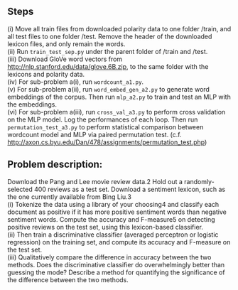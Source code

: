 ## Steps
(i) Move all train files from downloaded polarity data to one folder /train, and all test files to one folder /test. Remove the header of the downloaded lexicon files, and only remain the words.\
(ii) Run ```train_test_sep.py``` under the parent folder of /train and /test.\
(iii) Download GloVe word vectors from http://nlp.stanford.edu/data/glove.6B.zip, to the same folder with the lexicons and polarity data.\
(iv) For sub-problem a(i), run ```wordcount_a1.py```.\
(v) For sub-problem a(ii), run ```word_embed_gen_a2.py``` to generate word embeddings of the corpus. Then run ```mlp_a2.py``` to train and test an MLP with the embeddings.\
(vi) For sub-problem a(iii), run ```cross_val_a3.py``` to perform cross validation on the MLP model. Log the performances of each loop. Then run ```permutation_test_a3.py``` to perform statistical comparison between wordcount model and MLP via paired permutation test. (c.f. http://axon.cs.byu.edu/Dan/478/assignments/permutation_test.php)

## Problem description:
Download the Pang and Lee movie review data.2 Hold out a randomly-selected 400
reviews as a test set. Download a sentiment lexicon, such as the one currently available
from Bing Liu.3\
(i) Tokenize the data using a library of your choosing4 and classify each document as positive if it has more positive sentiment words than negative sentiment words. Compute the accuracy and F-measure5 on detecting positive reviews on the test set, using this lexicon-based classifier.\
(ii) Then train a discriminative classifier (averaged perceptron or logistic regression) on the training set, and compute its accuracy and F-measure on the test set.\
(iii) Qualitatively compare the difference in accuracy between the two methods. Does the discriminative classifier do overwhelmingly better than guessing the mode? Describe a method for quantifying the significance of the difference between the two methods.
